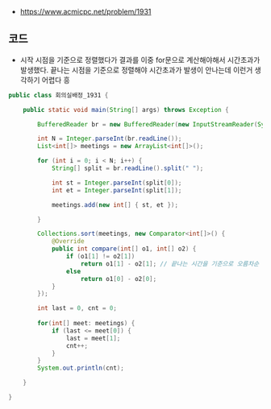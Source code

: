 
- https://www.acmicpc.net/problem/1931

## 코드

- 시작 시점을 기준으로 정렬했다가 결과를 이중 for문으로 계산해야해서 시간초과가 발생했다.
끝나는 시점을 기준으로 정렬해야 시간초과가 발생이 안나는데
이런거 생각하기 어렵다 흥

```java
public class 회의실배정_1931 {

	public static void main(String[] args) throws Exception {

		BufferedReader br = new BufferedReader(new InputStreamReader(System.in));

		int N = Integer.parseInt(br.readLine());
		List<int[]> meetings = new ArrayList<int[]>();

		for (int i = 0; i < N; i++) {
			String[] split = br.readLine().split(" ");

			int st = Integer.parseInt(split[0]);
			int et = Integer.parseInt(split[1]);

			meetings.add(new int[] { st, et });

		}

		Collections.sort(meetings, new Comparator<int[]>() {
			@Override
			public int compare(int[] o1, int[] o2) {
				if (o1[1] != o2[1])
					return o1[1] - o2[1]; // 끝나는 시간을 기준으로 오름차순
				else
					return o1[0] - o2[0];
			}
		});

		int last = 0, cnt = 0;
		
		for(int[] meet: meetings) {
			if (last <= meet[0]) {
				last = meet[1];
				cnt++;
			}
		}
		System.out.println(cnt);

	}

}
```
